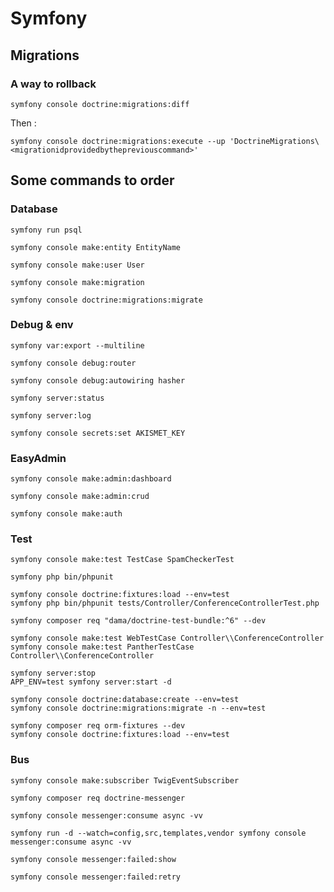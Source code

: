 # Symfony

## Migrations

### A way to rollback

```
symfony console doctrine:migrations:diff
```

Then :

```
symfony console doctrine:migrations:execute --up 'DoctrineMigrations\<migrationidprovidedbythepreviouscommand>'
```

## Some commands to order

### Database
```
symfony run psql
```
```
symfony console make:entity EntityName
```
```
symfony console make:user User
```
```
symfony console make:migration
```
```
symfony console doctrine:migrations:migrate
```


### Debug & env
```
symfony var:export --multiline
```
```
symfony console debug:router
```
```
symfony console debug:autowiring hasher
```
```
symfony server:status
```
```
symfony server:log
```
```
symfony console secrets:set AKISMET_KEY
```

### EasyAdmin
```
symfony console make:admin:dashboard
```
```
symfony console make:admin:crud
```
```
symfony console make:auth
```


### Test
```
symfony console make:test TestCase SpamCheckerTest
```
```
symfony php bin/phpunit
```
```shell
symfony console doctrine:fixtures:load --env=test
symfony php bin/phpunit tests/Controller/ConferenceControllerTest.php
```
```
symfony composer req "dama/doctrine-test-bundle:^6" --dev
```
```shell
symfony console make:test WebTestCase Controller\\ConferenceController
symfony console make:test PantherTestCase Controller\\ConferenceController
```
```
symfony server:stop
APP_ENV=test symfony server:start -d
```
```
symfony console doctrine:database:create --env=test
symfony console doctrine:migrations:migrate -n --env=test
```
```
symfony composer req orm-fixtures --dev
symfony console doctrine:fixtures:load --env=test
```

### Bus
```
symfony console make:subscriber TwigEventSubscriber
```
```
symfony composer req doctrine-messenger
```
```
symfony console messenger:consume async -vv
```
```
symfony run -d --watch=config,src,templates,vendor symfony console messenger:consume async -vv
```
```
symfony console messenger:failed:show
```
```
symfony console messenger:failed:retry
```
